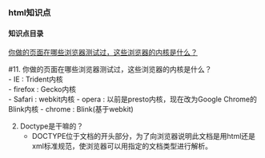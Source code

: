 ### html知识点    
#### 知识点目录
<a href="#1"> 你做的页面在哪些浏览器测试过，这些浏览器的内核是什么？</a>

#11. 你做的页面在哪些浏览器测试过，这些浏览器的内核是什么？    
    - IE : Trident内核   
    - firefox : Gecko内核   
    - Safari : webkit内核
    - opera : 以前是presto内核，现在改为Google Chrome的Blink内核
    - chrome : Blink(基于webkit)

2. Doctype是干嘛的？
    - DOCTYPE位于文档的开头部分，为了向浏览器说明此文档是用html还是xml标准规范，使浏览器可以用指定的文档类型进行解析。
